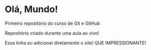 # Olá, Mundo!
 Primeiro repositório do curso de Git e GitHub

 Repositório criado durante uma aula ao vivo!
 
 Essa linha eu adicionei diretamente o site! QUE IMPRESSIONANTE!

